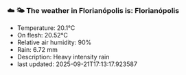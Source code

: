 ### ☁️ 🌤️  The weather in Florianópolis is: Florianópolis

- Temperature: 20.1°C
- On flesh: 20.52°C
- Relative air humidity: 90%
- Rain: 6.72 mm
- Description: Heavy intensity rain
- last updated: 2025-09-21T17:13:17.923587
